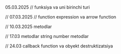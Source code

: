 05.03.2025 
// funksiya va uni birinchi turi


// 07.03.2025
// function expression va arrow function

// 10.03.2025 metodlar


// 17.03 metodlar string number metodlar


// 24.03 callback function va obyekt destruktizatsiya
